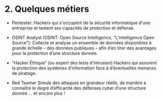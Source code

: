 # 2. Quelques métiers

- Pentester:
Hackers qui s'occupent de la sécurité informatique d'une entreprise et testent ses capacités de protection et défense.

- OSINT Analyst (OSINT: Open Source Intelligence, “L’intelligence Open Source”):
Collecte et analyse un ensemble de données disponibles à grande échelle – des données publiques – afin d’en tirer des avantages pour la protection d’une structure donnée.

- “Hacker Éthique” (ou expert des tests d’intrusion)
Hackers qui assurent la protection des systèmes d’information face à d’éventuelles menaces de piratage.

- Red Teamer
Simule des attaques en grandeur réelle, de manière à connaître le degré d’efficacité des défenses cyber d’une structure donnée
… et encore plus !
